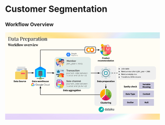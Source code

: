 # Customer Segmentation
### Workflow Overview
![WF](https://github.com/ChampAnuwat/MADT-8101-Seminar-in-Customer-Analytics/blob/main/5.%20Customer%20Segmentation/Data%20Preparation.png?raw=true)


